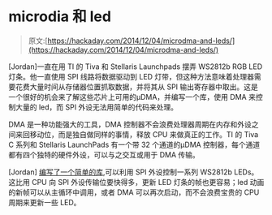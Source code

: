 # microdia 和 led

> 原文:[https://hackaday.com/2014/12/04/microdma-and-leds/](https://hackaday.com/2014/12/04/microdma-and-leds/)

[Jordan]一直在用 TI 的 Tiva 和 Stellaris Launchpads 摆弄 WS2812b RGB LED 灯条。他一直使用 SPI 线路将数据驱动到 LED 灯带，但这种方法意味着处理器需要花费大量时间从存储器位置抓取数据，并将其从 SPI 输出寄存器中取出。这是一个很好的机会来了解这些芯片上可用的μDMA，并编写一个库，使用 DMA 来控制大量的 led，而 SPI 外设无法用简单的代码来处理。

DMA 是一种功能强大的工具，DMA 控制器不会浪费处理器周期在内存和外设之间来回移动位，而是独自做同样的事情，释放 CPU 来做真正的工作。TI 的 Tiva C 系列和 Stellaris LaunchPads 有一个带 32 个通道的μDMA 控制器，每个通道都有四个独特的硬件外设，可以与之交互或用于 DMA 传输。

[Jordan] [编写了一个简单的库](https://github.com/njneerW/WS2812_drv),可以利用 SPI 外设控制一系列 WS2812b LEDs。这比用 CPU 向 SPI 外设传输位要快得多，更新 LED 灯条的帧也更容易；led 动画的新帧可以从主循环中调用，或者 DMA 可以再次启动，而不会浪费宝贵的 CPU 周期来更新一些 LED。